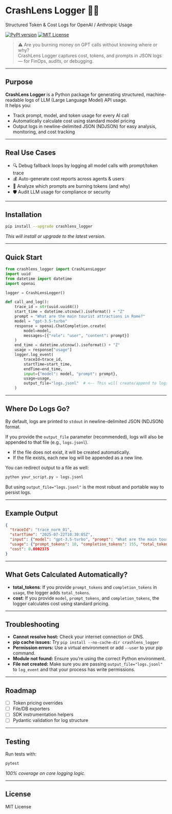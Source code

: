 # CrashLens Logger 🧠💸  
Structured Token & Cost Logs for OpenAI / Anthropic Usage

[![PyPI version](https://badge.fury.io/py/crashlens_logger.svg)](https://badge.fury.io/py/crashlens_logger)
[![MIT License](https://img.shields.io/badge/license-MIT-blue.svg)](LICENSE)

> ⚠️ Are you burning money on GPT calls without knowing where or why?  
> CrashLens Logger captures cost, tokens, and prompts in JSON logs — for FinOps, audits, or debugging.

---

## Purpose

**CrashLens Logger** is a Python package for generating structured, machine-readable logs of LLM (Large Language Model) API usage.  
It helps you:
- Track prompt, model, and token usage for every AI call
- Automatically calculate cost using standard model pricing
- Output logs in newline-delimited JSON (NDJSON) for easy analysis, monitoring, and cost tracking

---

## Real Use Cases

- 🔍 Debug fallback loops by logging all model calls with prompt/token trace
- 💰 Auto-generate cost reports across agents & users
- 🧠 Analyze which prompts are burning tokens (and why)
- 🛡️ Audit LLM usage for compliance or security

---

## Installation

```bash
pip install --upgrade crashlens_logger
```
_This will install or upgrade to the latest version._

---

## Quick Start

```python
from crashlens_logger import CrashLensLogger
import uuid
from datetime import datetime
import openai

logger = CrashLensLogger()

def call_and_log():
    trace_id = str(uuid.uuid4())
    start_time = datetime.utcnow().isoformat() + "Z"
    prompt = "What are the main tourist attractions in Rome?"
    model = "gpt-3.5-turbo"
    response = openai.ChatCompletion.create(
        model=model,
        messages=[{"role": "user", "content": prompt}]
    )
    end_time = datetime.utcnow().isoformat() + "Z"
    usage = response["usage"]
    logger.log_event(
        traceId=trace_id,
        startTime=start_time,
        endTime=end_time,
        input={"model": model, "prompt": prompt},
        usage=usage,
        output_file="logs.jsonl"  # <-- This will create/append to logs.jsonl
    )
```

---

## Where Do Logs Go?

By default, logs are printed to `stdout` in newline-delimited JSON (NDJSON) format.

If you provide the `output_file` parameter (recommended), logs will also be appended to that file (e.g., `logs.jsonl`).
- If the file does not exist, it will be created automatically.
- If the file exists, each new log will be appended as a new line.

You can redirect output to a file as well:

```bash
python your_script.py > logs.jsonl
```

But using `output_file="logs.jsonl"` is the most robust and portable way to persist logs.

---

## Example Output

```json
{
  "traceId": "trace_norm_01",
  "startTime": "2025-07-22T10:30:05Z",
  "input": {"model": "gpt-3.5-turbo", "prompt": "What are the main tourist attractions in Rome?"},
  "usage": {"prompt_tokens": 10, "completion_tokens": 155, "total_tokens": 165},
  "cost": 0.0002375
}
```

---

## What Gets Calculated Automatically?

- **total_tokens**: If you provide `prompt_tokens` and `completion_tokens` in `usage`, the logger adds `total_tokens`.
- **cost**: If you provide `model`, `prompt_tokens`, and `completion_tokens`, the logger calculates cost using standard pricing.

---

## Troubleshooting

- **Cannot resolve host:** Check your internet connection or DNS.
- **pip cache issues:** Try `pip install --no-cache-dir crashlens_logger`
- **Permission errors:** Use a virtual environment or add `--user` to your pip command.
- **Module not found:** Ensure you’re using the correct Python environment.
- **File not created:** Make sure you are passing `output_file="logs.jsonl"` to `log_event` and that your process has write permissions.

---

## Roadmap

- [ ] Token pricing overrides
- [ ] File/DB exporters
- [ ] SDK instrumentation helpers
- [ ] Pydantic validation for log structure

---

## Testing

Run tests with:

```bash
pytest
```

*100% coverage on core logging logic.*

---

## License

MIT License
